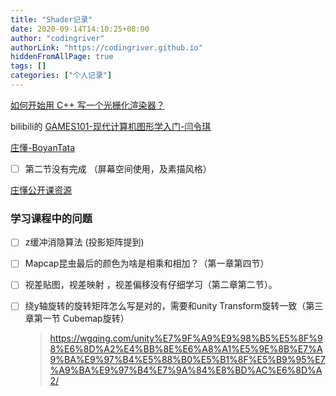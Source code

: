 ```yaml
---
title: "Shader记录"
date: 2020-09-14T14:10:25+08:00
author: "codingriver"
authorLink: "https://codingriver.github.io"
hiddenFromAllPage: true
tags: []
categories: ["个人记录"]
---
```


<!--more-->

[如何开始用 C++ 写一个光栅化渲染器？](https://www.zhihu.com/question/24786878/answer/1483055155)

bilibili的 [GAMES101-现代计算机图形学入门-闫令琪](https://www.bilibili.com/video/BV1X7411F744?from=search&seid=13728008737010812958)

[庄懂-BoyanTata](https://space.bilibili.com/6373917) 
- [ ]    第二节没有完成 （屏幕空间使用，及素描风格）


[庄懂公开课资源](https://github.com/BoyanTata/AP01)

### 学习课程中的问题

- [ ] z缓冲消隐算法 (投影矩阵提到)


- [ ] Mapcap昆虫最后的颜色为啥是相乘和相加？（第一章第四节）

- [ ] 视差贴图，视差映射 ，视差偏移没有仔细学习（第二章第二节）。
- [ ]  绕y轴旋转的旋转矩阵怎么写是对的，需要和unity Transform旋转一致（第三章第一节 Cubemap旋转）
    ><https://wgqing.com/unity%E7%9F%A9%E9%98%B5%E5%8F%98%E6%8D%A2%E4%BB%8E%E6%A8%A1%E5%9E%8B%E7%A9%BA%E9%97%B4%E5%88%B0%E5%B1%8F%E5%B9%95%E7%A9%BA%E9%97%B4%E7%9A%84%E8%BD%AC%E6%8D%A2/>